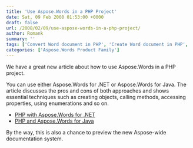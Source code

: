 ```yaml
---
title: 'Use Aspose.Words in a PHP Project'
date: Sat, 09 Feb 2008 01:53:00 +0000
draft: false
url: /2008/02/09/use-aspose-words-in-a-php-project/
author: Romank
summary: ''
tags: ['Convert Word document in PHP', 'Create Word document in PHP', 'Edit Word document in PHP', 'Word API for PHP', 'Word automation API for PHP']
categories: ['Aspose.Words Product Family']
---
```


We have a great new article about how to use Aspose.Words in a PHP project.

You can use either Aspose.Words for .NET or Aspose.Words for Java. The article discusses the pros and cons of both approaches and shows essential techniques such as creating objects, calling methods, accessing properties, using enumerations and so on.

*   [PHP with Aspose.Words for .NET][1]
*   [PHP and Aspose.Words for Java][2]

By the way, this is also a chance to preview the new Aspose-wide documentation system.




[1]: https://docs.aspose.com/display/wordsnet/PHP+and+Aspose.Words+for+.NET
[2]: https://docs.aspose.com/display/wordsjava/PHP+and+Aspose.Words+for+Java




